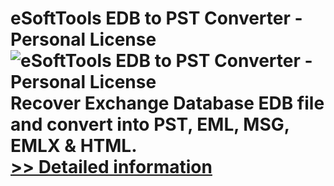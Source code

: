 # eSoftTools EDB to PST Converter - Personal License<br />![eSoftTools EDB to PST Converter - Personal License](https://mycommerce.akamaized.net/api/pimages/P300877027/BIG/300877027.PNG)<br />Recover Exchange Database EDB file and convert into PST, EML, MSG, EMLX & HTML.<br />[>> Detailed information](https://secure.shareit.com/shareit/product.html?productid=300877027&affiliateid=200057808)